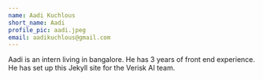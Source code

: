 ```yaml
---
name: Aadi Kuchlous
short_name: Aadi
profile_pic: aadi.jpeg
email: aadikuchlous@gmail.com
---
```


Aadi is an intern living in bangalore. He has 3 years of front end experience. He has set up this Jekyll site for the Verisk AI team.
